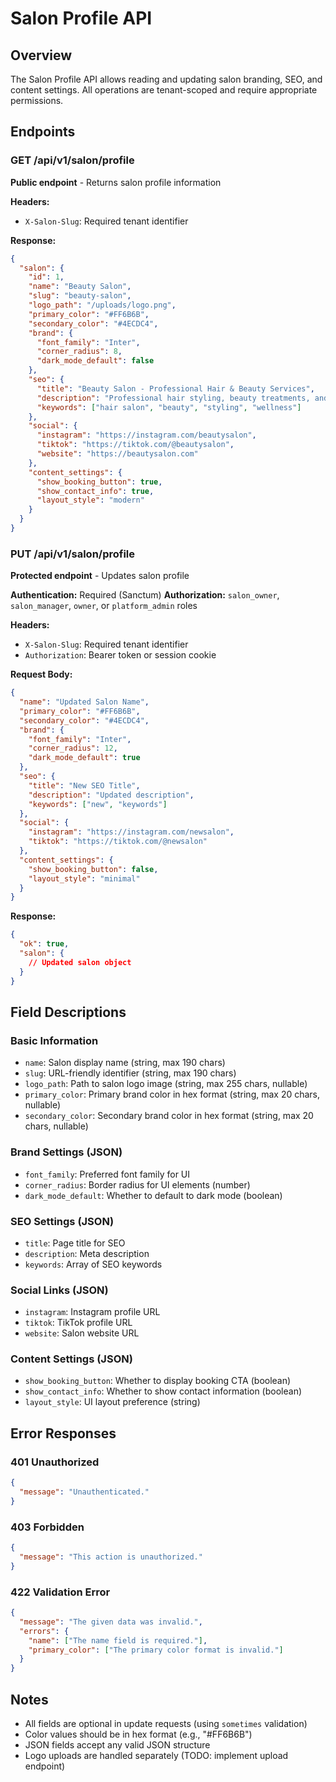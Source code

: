 # Salon Profile API

## Overview
The Salon Profile API allows reading and updating salon branding, SEO, and content settings. All operations are tenant-scoped and require appropriate permissions.

## Endpoints

### GET /api/v1/salon/profile
**Public endpoint** - Returns salon profile information

**Headers:**
- `X-Salon-Slug`: Required tenant identifier

**Response:**
```json
{
  "salon": {
    "id": 1,
    "name": "Beauty Salon",
    "slug": "beauty-salon",
    "logo_path": "/uploads/logo.png",
    "primary_color": "#FF6B6B",
    "secondary_color": "#4ECDC4",
    "brand": {
      "font_family": "Inter",
      "corner_radius": 8,
      "dark_mode_default": false
    },
    "seo": {
      "title": "Beauty Salon - Professional Hair & Beauty Services",
      "description": "Professional hair styling, beauty treatments, and wellness services",
      "keywords": ["hair salon", "beauty", "styling", "wellness"]
    },
    "social": {
      "instagram": "https://instagram.com/beautysalon",
      "tiktok": "https://tiktok.com/@beautysalon",
      "website": "https://beautysalon.com"
    },
    "content_settings": {
      "show_booking_button": true,
      "show_contact_info": true,
      "layout_style": "modern"
    }
  }
}
```

### PUT /api/v1/salon/profile
**Protected endpoint** - Updates salon profile

**Authentication:** Required (Sanctum)
**Authorization:** `salon_owner`, `salon_manager`, `owner`, or `platform_admin` roles

**Headers:**
- `X-Salon-Slug`: Required tenant identifier
- `Authorization`: Bearer token or session cookie

**Request Body:**
```json
{
  "name": "Updated Salon Name",
  "primary_color": "#FF6B6B",
  "secondary_color": "#4ECDC4",
  "brand": {
    "font_family": "Inter",
    "corner_radius": 12,
    "dark_mode_default": true
  },
  "seo": {
    "title": "New SEO Title",
    "description": "Updated description",
    "keywords": ["new", "keywords"]
  },
  "social": {
    "instagram": "https://instagram.com/newsalon",
    "tiktok": "https://tiktok.com/@newsalon"
  },
  "content_settings": {
    "show_booking_button": false,
    "layout_style": "minimal"
  }
}
```

**Response:**
```json
{
  "ok": true,
  "salon": {
    // Updated salon object
  }
}
```

## Field Descriptions

### Basic Information
- `name`: Salon display name (string, max 190 chars)
- `slug`: URL-friendly identifier (string, max 190 chars)
- `logo_path`: Path to salon logo image (string, max 255 chars, nullable)
- `primary_color`: Primary brand color in hex format (string, max 20 chars, nullable)
- `secondary_color`: Secondary brand color in hex format (string, max 20 chars, nullable)

### Brand Settings (JSON)
- `font_family`: Preferred font family for UI
- `corner_radius`: Border radius for UI elements (number)
- `dark_mode_default`: Whether to default to dark mode (boolean)

### SEO Settings (JSON)
- `title`: Page title for SEO
- `description`: Meta description
- `keywords`: Array of SEO keywords

### Social Links (JSON)
- `instagram`: Instagram profile URL
- `tiktok`: TikTok profile URL
- `website`: Salon website URL

### Content Settings (JSON)
- `show_booking_button`: Whether to display booking CTA (boolean)
- `show_contact_info`: Whether to show contact information (boolean)
- `layout_style`: UI layout preference (string)

## Error Responses

### 401 Unauthorized
```json
{
  "message": "Unauthenticated."
}
```

### 403 Forbidden
```json
{
  "message": "This action is unauthorized."
}
```

### 422 Validation Error
```json
{
  "message": "The given data was invalid.",
  "errors": {
    "name": ["The name field is required."],
    "primary_color": ["The primary color format is invalid."]
  }
}
```

## Notes
- All fields are optional in update requests (using `sometimes` validation)
- Color values should be in hex format (e.g., "#FF6B6B")
- JSON fields accept any valid JSON structure
- Logo uploads are handled separately (TODO: implement upload endpoint)